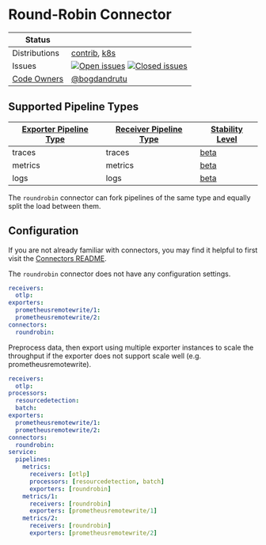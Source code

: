 # Round-Robin Connector
<!-- status autogenerated section -->
| Status        |           |
| ------------- |-----------|
| Distributions | [contrib], [k8s] |
| Issues        | [![Open issues](https://img.shields.io/github/issues-search/open-telemetry/opentelemetry-collector-contrib?query=is%3Aissue%20is%3Aopen%20label%3Aconnector%2Froundrobin%20&label=open&color=orange&logo=opentelemetry)](https://github.com/open-telemetry/opentelemetry-collector-contrib/issues?q=is%3Aopen+is%3Aissue+label%3Aconnector%2Froundrobin) [![Closed issues](https://img.shields.io/github/issues-search/open-telemetry/opentelemetry-collector-contrib?query=is%3Aissue%20is%3Aclosed%20label%3Aconnector%2Froundrobin%20&label=closed&color=blue&logo=opentelemetry)](https://github.com/open-telemetry/opentelemetry-collector-contrib/issues?q=is%3Aclosed+is%3Aissue+label%3Aconnector%2Froundrobin) |
| [Code Owners](https://github.com/open-telemetry/opentelemetry-collector-contrib/blob/main/CONTRIBUTING.md#becoming-a-code-owner)    | [@bogdandrutu](https://www.github.com/bogdandrutu) |

[beta]: https://github.com/open-telemetry/opentelemetry-collector#beta
[contrib]: https://github.com/open-telemetry/opentelemetry-collector-releases/tree/main/distributions/otelcol-contrib
[k8s]: https://github.com/open-telemetry/opentelemetry-collector-releases/tree/main/distributions/otelcol-k8s

## Supported Pipeline Types

| [Exporter Pipeline Type] | [Receiver Pipeline Type] | [Stability Level] |
| ------------------------ | ------------------------ | ----------------- |
| traces | traces | [beta] |
| metrics | metrics | [beta] |
| logs | logs | [beta] |

[Exporter Pipeline Type]: https://github.com/open-telemetry/opentelemetry-collector/blob/main/connector/README.md#exporter-pipeline-type
[Receiver Pipeline Type]: https://github.com/open-telemetry/opentelemetry-collector/blob/main/connector/README.md#receiver-pipeline-type
[Stability Level]: https://github.com/open-telemetry/opentelemetry-collector#stability-levels
<!-- end autogenerated section -->

The `roundrobin` connector can fork pipelines of the same type and equally split the load between them.

## Configuration

If you are not already familiar with connectors, you may find it helpful to first visit the [Connectors README].

The `roundrobin` connector does not have any configuration settings.

```yaml
receivers:
  otlp:
exporters:
  prometheusremotewrite/1:
  prometheusremotewrite/2:
connectors:
  roundrobin:
```

Preprocess data, then export using multiple exporter instances to scale the throughput if the exporter 
does not support scale well (e.g. prometheusremotewrite).

```yaml
receivers:
  otlp:
processors:
  resourcedetection:
  batch:
exporters:
  prometheusremotewrite/1:
  prometheusremotewrite/2:
connectors:
  roundrobin:
service:
  pipelines:
    metrics:
      receivers: [otlp]
      processors: [resourcedetection, batch]
      exporters: [roundrobin]
    metrics/1:
      receivers: [roundrobin]
      exporters: [prometheusremotewrite/1]
    metrics/2:
      receivers: [roundrobin]
      exporters: [prometheusremotewrite/2]
```

[Connectors README]: https://github.com/open-telemetry/opentelemetry-collector/blob/main/connector/README.md
